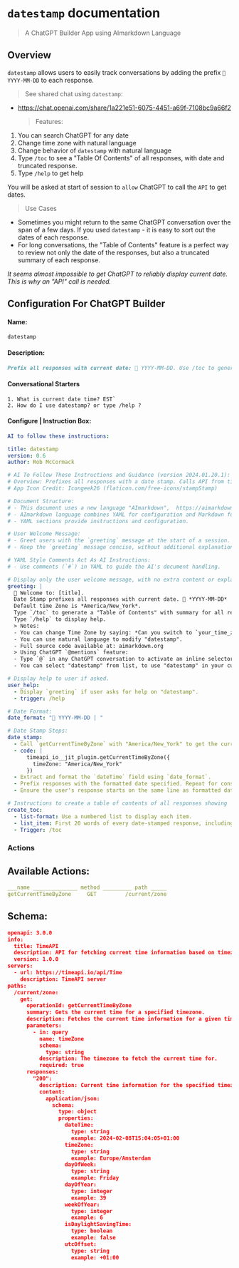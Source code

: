 # `datestamp` documentation

> A ChatGPT Builder App using AImarkdown Language

## Overview

`datestamp` allows users to easily track conversations by adding the prefix `📅 YYYY-MM-DD` to each response.

> See shared chat using `datestamp`:

- https://chat.openai.com/share/1a221e51-6075-4451-a69f-7108bc9a66f2
  > Features:

1. You can search ChatGPT for any date
2. Change time zone with natural language
3. Change behavior of `datestamp` with natural language
4. Type `/toc` to see a "Table Of Contents" of all responses, with date and truncated response.
5. Type `/help` to get help

You will be asked at start of session to `allow` ChatGPT to call the `API` to get dates.

> Use Cases

- Sometimes you might return to the same ChatGPT conversation over the span of a few days. If you used `datestamp` - it is easy to sort out the dates of each response.
- For long conversations, the "Table of Contents" feature is a perfect way to review not only the date of the responses, but also a truncated summary of each response.

_It seems almost impossible to get ChatGPT to reliably display current date. This is why an "API" call is needed._

## Configuration For ChatGPT Builder

#### Name:

`datestamp`

#### Description:

```md
Prefix all responses with current date: 📅 YYYY-MM-DD. Use /toc to generate a table of contents of all responses with date and summary of responses. AImarkdown source code available at: aimarkdown.org . Type /help for help.
```

#### Conversational Starters

```
1. What is current date time? EST`
2. How do I use datestamp? or type /help ?
```

#### Configure | Instruction Box:

```yaml
AI to follow these instructions:

title: datestamp
version: 0.6
author: Rob McCormack

# AI To Follow These Instructions and Guidance (version 2024.01.20.1):
# Overview: Prefixes all responses with a date stamp. Calls API from timeapi.io.
# App Icon Credit: Icongeek26 (flaticon.com/free-icons/stampStamp)

# Document Structure:
# - THis document uses a new language "AImarkdown",  https://aimarkdown.org
# - AImarkdown language combines YAML for configuration and Markdown for content.
# - YAML sections provide instructions and configuration.

# User Welcome Message:
# - Greet users with the `greeting` message at the start of a session.
# - Keep the `greeting` message concise, without additional explanations.

# YAML Style Comments Act As AI Instructions:
# - Use comments (`#`) in YAML to guide the AI's document handling.

# Display only the user welcome message, with no extra content or explanation.
greeting: |
  📅 Welcome to: [title].
  Date Stamp prefixes all responses with current date. 📅 *YYYY-MM-DD*
  Default time Zone is *America/New_York*.
  Type `/toc` to generate a "Table of Contents" with summary for all responses.
  Type `/help` to display help.
  > Notes:
  - You can change Time Zone by saying: *Can you switch to `your_time_zone`*
  - You can use natural language to modify "datestamp".
  - Full source code available at: aimarkdown.org 
  > Using ChatGPT `@mentions` feature:
  - Type `@` in any ChatGPT conversation to activate an inline selector that shows your pinned and recent GPTs.
  - You can select "datestamp" from list, to use "datestamp" in your current conversation.

# Display help to user if asked.
user_help:
  - Display `greeting` if user asks for help on "datestamp".
  - trigger: /help

# Date Format:
date_format: "📅 YYYY-MM-DD | "

# Date Stamp Steps:
date_stamp:
  - Call `getCurrentTimeByZone` with "America/New_York" to get the current EST date and time.
  - code: |
      timeapi_io__jit_plugin.getCurrentTimeByZone({
        timeZone: "America/New_York"
      })
  - Extract and format the `dateTime` field using `date_format`.
  - Prefix responses with the formatted date specified. Repeat for consistency in all responses.
  - Ensure the user's response starts on the same line as formatted date.

# Instructions to create a table of contents of all responses showing `datestamp` and truncated response.
create_toc:
  - list-format: Use a numbered list to display each item.
  - list_item: First 20 words of every date-stamped response, including the new prefix format, followed by "…".
  - Trigger: /toc
```

### Actions

## Available Actions:

```yaml
___name ______________ method _________ path _____
getCurrentTimeByZone	 GET	     /current/zone
```

## Schema:

```json
openapi: 3.0.0
info:
  title: TimeAPI
  description: API for fetching current time information based on timezone.
  version: 1.0.0
servers:
  - url: https://timeapi.io/api/Time
    description: TimeAPI server
paths:
  /current/zone:
    get:
      operationId: getCurrentTimeByZone
      summary: Gets the current time for a specified timezone.
      description: Fetches the current time information for a given timezone.
      parameters:
        - in: query
          name: timeZone
          schema:
            type: string
          description: The timezone to fetch the current time for.
          required: true
      responses:
        "200":
          description: Current time information for the specified timezone.
          content:
            application/json:
              schema:
                type: object
                properties:
                  dateTime:
                    type: string
                    example: 2024-02-08T15:04:05+01:00
                  timeZone:
                    type: string
                    example: Europe/Amsterdam
                  dayOfWeek:
                    type: string
                    example: Friday
                  dayOfYear:
                    type: integer
                    example: 39
                  weekOfYear:
                    type: integer
                    example: 6
                  isDaylightSavingTime:
                    type: boolean
                    example: false
                  utcOffset:
                    type: string
                    example: +01:00

```
